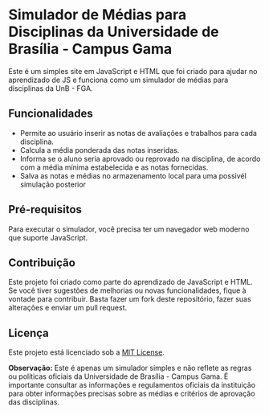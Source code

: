 # Simulador de Médias para Disciplinas da Universidade de Brasília - Campus Gama

Este é um simples site em JavaScript e HTML que foi criado para ajudar no aprendizado de JS e funciona como um simulador de médias para disciplinas da UnB - FGA.

## Funcionalidades

- Permite ao usuário inserir as notas de avaliações e trabalhos para cada disciplina.
- Calcula a média ponderada das notas inseridas.
- Informa se o aluno seria aprovado ou reprovado na disciplina, de acordo com a média mínima estabelecida e as notas fornecidas.
- Salva as notas e médias no armazenamento local para uma possivél simulação posterior

## Pré-requisitos

Para executar o simulador, você precisa ter um navegador web moderno que suporte JavaScript.

## Contribuição

Este projeto foi criado como parte do aprendizado de JavaScript e HTML. Se você tiver sugestões de melhorias ou novas funcionalidades, fique à vontade para contribuir. Basta fazer um fork deste repositório, fazer suas alterações e enviar um pull request.

## Licença

Este projeto está licenciado sob a [MIT License](LICENSE).

**Observação:** Este é apenas um simulador simples e não reflete as regras ou políticas oficiais da Universidade de Brasília - Campus Gama. É importante consultar as informações e regulamentos oficiais da instituição para obter informações precisas sobre as médias e critérios de aprovação das disciplinas.